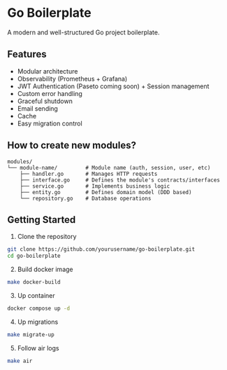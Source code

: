 # Go Boilerplate

A modern and well-structured Go project boilerplate.

## Features

- Modular architecture
- Observability (Prometheus + Grafana)
- JWT Authentication (Paseto coming soon) + Session management
- Custom error handling
- Graceful shutdown
- Email sending
- Cache
- Easy migration control

## How to create new modules?

```
modules/
└── module-name/         # Module name (auth, session, user, etc)
    ├── handler.go       # Manages HTTP requests
    ├── interface.go     # Defines the module's contracts/interfaces
    ├── service.go       # Implements business logic
    ├── entity.go        # Defines domain model (DDD based)
    └── repository.go    # Database operations
```

## Getting Started

1. Clone the repository

```bash
git clone https://github.com/yourusername/go-boilerplate.git
cd go-boilerplate
```

2. Build docker image

```bash
make docker-build
```

3. Up container

```bash
docker compose up -d
```

4. Up migrations

```bash
make migrate-up
```

5. Follow air logs

```bash
make air
```
